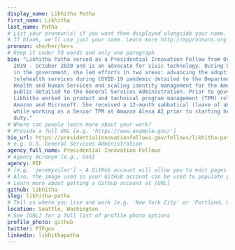 ```yaml
---
display_name: Likhitha Patha
first_name: Likhitha
last_name: Patha
# List your pronoun(s) if you want them displayed alongside your name.
# If blank, we'll use just your name. Learn more http://mypronouns.org
pronoun: she/her/hers
# Keep it under 50 words and only one paragraph
bio: "Likhitha Patha served as a Presidential Innovation Fellow from October
  2019 - October 2020 and is an advocate for civic technology. During her year
  in the government, she led efforts in two areas: advancing the adoption of
  telehealth services during COVID-19 pandemic detailed to the Department of
  Health and Human Services and scaling identity management for the American
  public detailed to the General Services Administration. Prior to government,
  Likhitha worked in product and technical program management (TPM) roles at
  Amazon and Microsoft. She received a 12-month sabbatical (leave of absence)
  while working as a Senior TPM at Amazon Alexa AI prior to starting her tour of
  duty."
# Where can people learn more about your work?
# Provide a full URL [e.g. 'https://www.example.gov/']
bio_url: https://presidentialinnovationfellows.gov/fellows/likhitha-patha/
# e.g. U.S. General Services Administration
agency_full_name: Presidential Innovation Fellows
# Agency Acronym [e.g., GSA]
agency: PIF
# [e.g. 'jeremyzilar'] — A GitHub account will allow you to edit pages on Digital.gov.
# Also, the image used in your GitHub account can be used to populate your digital.gov profile photo.
# Learn more about getting a Github account at [URL]
github: likhitha
slug: likhitha-patha
# Tell us where you live and work [e.g. 'New York City' or 'Portland, OR']
location: Seattle, Washington
# See [URL] for a full list of profile photo options
profile_photo: github
twitter: PIFgov
linkedin: likhithapatha
---
```

